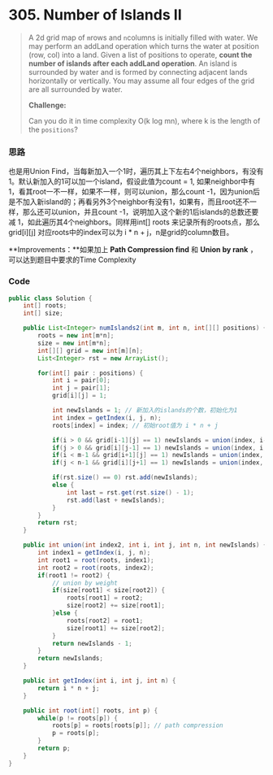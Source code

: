 # 305. Number of Islands II

> A 2d grid map of `m`rows and `n`columns is initially filled with water. We may perform an addLand operation which turns the water at position \(row, col\) into a land. Given a list of positions to operate, **count the number of islands after each addLand operation**. An island is surrounded by water and is formed by connecting adjacent lands horizontally or vertically. You may assume all four edges of the grid are all surrounded by water.
>
> **Challenge:**
>
> Can you do it in time complexity O\(k log mn\), where k is the length of the `positions`?

### 思路

也是用Union Find，当每新加入一个1时，遍历其上下左右4个neighbors，有没有1。默认新加入的1可以加一个island，假设此值为count = 1, 如果neighbor中有1，看其root一不一样，如果不一样，则可以union，那么count -1，因为union后是不加入新island的；再看另外3个neighbor有没有1，如果有，而且root还不一样，那么还可以union，并且count -1，说明加入这个新的1后islands的总数还要 减 1，如此遍历其4个neighbors。同样用int\[\] roots 来记录所有的roots点，那么grid\[i\]\[j\] 对应roots中的index可以为 i \* n + j，n是grid的column数目。

**Improvements：**如果加上 **Path Compression find** 和 **Union by rank** ， 可以达到题目中要求的Time Complexity

### Code

```java
public class Solution {
    int[] roots;
    int[] size;

    public List<Integer> numIslands2(int m, int n, int[][] positions) {
        roots = new int[m*n];
        size = new int[m*n];
        int[][] grid = new int[m][n];
        List<Integer> rst = new ArrayList();

        for(int[] pair : positions) {
            int i = pair[0];
            int j = pair[1];
            grid[i][j] = 1;

            int newIslands = 1; // 新加入的islands的个数，初始化为1
            int index = getIndex(i, j, n);
            roots[index] = index; // 初始root值为 i * n + j

            if(i > 0 && grid[i-1][j] == 1) newIslands = union(index, i-1, j, n, newIslands);
            if(j > 0 && grid[i][j-1] == 1) newIslands = union(index, i, j-1, n, newIslands);
            if(i < m-1 && grid[i+1][j] == 1) newIslands = union(index, i+1, j, n, newIslands);
            if(j < n-1 && grid[i][j+1] == 1) newIslands = union(index, i, j+1, n, newIslands);

            if(rst.size() == 0) rst.add(newIslands);
            else {
                int last = rst.get(rst.size() - 1);
                rst.add(last + newIslands);
            }
        }
        return rst;
    }

    public int union(int index2, int i, int j, int n, int newIslands) {
        int index1 = getIndex(i, j, n);
        int root1 = root(roots, index1);
        int root2 = root(roots, index2);
        if(root1 != root2) {
            // union by weight
            if(size[root1] < size[root2]) {
                roots[root1] = root2;
                size[root2] += size[root1];
            }else {
                roots[root2] = root1;
                size[root1] += size[root2];
            }
            return newIslands - 1;
        }
        return newIslands;
    }

    public int getIndex(int i, int j, int n) {
        return i * n + j;
    }

    public int root(int[] roots, int p) {
        while(p != roots[p]) {
            roots[p] = roots[roots[p]]; // path compression
            p = roots[p];
        }
        return p;
    }
}
```



